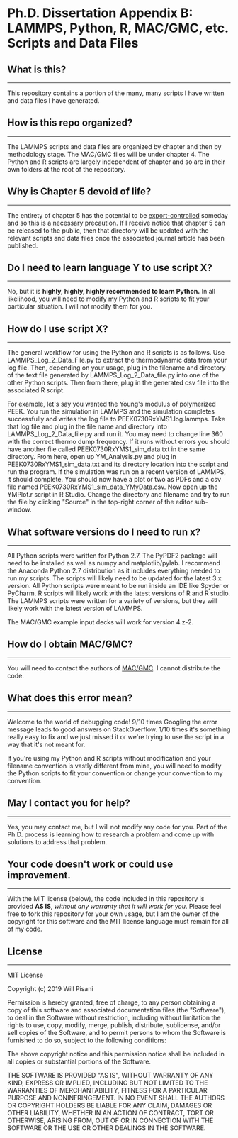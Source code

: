 # Ph.D. Dissertation Appendix B: LAMMPS, Python, R, MAC/GMC, etc. Scripts and Data Files

## What is this?
---
This repository contains a portion of the many, many scripts I have written and data files I have generated. 

## How is this repo organized?
---
The LAMMPS scripts and data files are organized by chapter and then by methodology stage. The MAC/GMC files will be under chapter 4. The Python and R scripts are largely independent of chapter and so are in their own folders at the root of the repository. 

## Why is Chapter 5 devoid of life?
---
The entirety of chapter 5 has the potential to be [export-controlled](https://www.wikiwand.com/en/International_Traffic_in_Arms_Regulations) someday and so this is a necessary precaution. If I receive notice that chapter 5 can be released to the public, then that directory will be updated with the relevant scripts and data files once the associated journal article has been published. 

## Do I need to learn language Y to use script X?
---
No, but it is **highly, highly, highly recommended to learn Python.** In all likelihood, you will need to modify my Python and R scripts to fit your particular situation. I will not modify them for you.

## How do I use script X?
---
The general workflow for using the Python and R scripts is as follows. Use LAMMPS_Log_2_Data_File.py to extract the thermodynamic data from your log file. Then, depending on your usage, plug in the filename and directory of the text file generated by LAMMPS_Log_2_Data_file.py into one of the other Python scripts. Then from there, plug in the generated csv file into the associated R script.

For example, let's say you wanted the Young's modulus of polymerized PEEK. You run the simulation in LAMMPS and the simulation completes successfully and writes the log file to PEEK0730RxYMS1.log.lammps. Take that log file and plug in the file name and directory into LAMMPS_Log_2_Data_file.py and run it. You may need to change line 360 with the correct thermo dump frequency. If it runs without errors you should have another file called PEEK0730RxYMS1_sim_data.txt in the same directory. From here, open up YM_Analysis.py and plug in PEEK0730RxYMS1_sim_data.txt and its directory location into the script and run the program. If the simulation was run on a recent version of LAMMPS, it should complete. You should now have a plot or two as PDFs and a csv file named PEEK0730RxYMS1_sim_data_YMyData.csv. Now open up the YMPlot.r script in R Studio. Change the directory and filename and try to run the file by clicking "Source" in the top-right corner of the editor sub-window.

## What software versions do I need to run x?
---
All Python scripts were written for Python 2.7. The PyPDF2 package will need to be installed as well as numpy and matplotlib/pylab. I recommend the Anaconda Python 2.7 distribution as it includes everything needed to run my scripts. The scripts will likely need to be updated for the latest 3.x version. All Python scripts were meant to be run inside an IDE like Spyder or PyCharm. R scripts will likely work with the latest versions of R and R studio. The LAMMPS scripts were written for a variety of versions, but they will likely work with the latest version of LAMMPS. 

The MAC/GMC example input decks will work for version 4.z-2. 

## How do I obtain MAC/GMC?
---
You will need to contact the authors of [MAC/GMC](https://ntrs.nasa.gov/archive/nasa/casi.ntrs.nasa.gov/20030014606.pdf). I cannot distribute the code.

## What does this error mean?
---
Welcome to the world of debugging code! 9/10 times Googling the error message leads to good answers on StackOverflow. 1/10 times it's something really easy to fix and we just missed it or we're trying to use the script in a way that it's not meant for.

If you're using my Python and R scripts without modification and your filename convention is vastly different from mine, you will need to modify the Python scripts to fit your convention or change your convention to my convention.

## May I contact you for help?
---
Yes, you may contact me, but I will not modify any code for you. Part of the Ph.D. process is learning how to research a problem and come up with solutions to address that problem. 

## Your code doesn't work or could use improvement.
---
With the MIT license (below), the code included in this repository is provided **AS IS**, *without any warranty that it will work for you*. Please feel free to fork this repository for your own usage, but I am the owner of the copyright for this software and the MIT license language must remain for all of my code.

## License
---
MIT License

Copyright (c) 2019 Will Pisani

Permission is hereby granted, free of charge, to any person obtaining a copy of this software and associated documentation files (the "Software"), to deal in the Software without restriction, including without limitation the rights to use, copy, modify, merge, publish, distribute, sublicense, and/or sell copies of the Software, and to permit persons to whom the Software is furnished to do so, subject to the following conditions:

The above copyright notice and this permission notice shall be included in all copies or substantial portions of the Software.

THE SOFTWARE IS PROVIDED "AS IS", WITHOUT WARRANTY OF ANY KIND, EXPRESS OR IMPLIED, INCLUDING BUT NOT LIMITED TO THE WARRANTIES OF MERCHANTABILITY, FITNESS FOR A PARTICULAR PURPOSE AND NONINFRINGEMENT. IN NO EVENT SHALL THE AUTHORS OR COPYRIGHT HOLDERS BE LIABLE FOR ANY CLAIM, DAMAGES OR OTHER LIABILITY, WHETHER IN AN ACTION OF CONTRACT, TORT OR OTHERWISE, ARISING FROM, OUT OF OR IN CONNECTION WITH THE SOFTWARE OR THE USE OR OTHER DEALINGS IN THE SOFTWARE.

